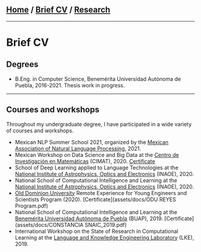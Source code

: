 ## [Home](/index) / [Brief CV](/cv) / [Research](/research)
---

# Brief CV

## Degrees
- B.Eng. in Computer Science, Benemérita Universidad Autónoma de Puebla, 2016-2021. Thesis work in progress.

---

## Courses and workshops
Throughout my undergraduate degree, I have participated in a wide variety of courses and workshops.

- Mexican NLP Summer School 2021, organized by the [Mexican Association of Natural Language Processing](http://ampln.mx/portal/inicio), 2021.
- Mexican Workshop on Data Science and Big Data at the [Centro de Investigación en Matemáticas](https://www.cimat.mx/) (CIMAT), 2020. [Certificate](assets/docs/Reconocimiento_Taller_CD_BD_2020_Rafael_Gallardo_García.pdf)
- School of Deep Learning applied to Language Technologies at the
[National Institute of Astrophysics, Optics and Electronics](https://www.inaoep.mx/) (INAOE), 2020.
- National School of Computational Intelligence and Learning at the
[National Institute of Astrophysics, Optics and Electronics](https://www.inaoep.mx/) (INAOE), 2020.
- [Old Dominion University](https://www.odu.edu/) Remote Experience for Young Engineers
and Scientists Program (2020). [Certificate](assets/docs/ODU REYES Program.pdf)
- National School of Computational Intelligence and Learning at the
[Benemérita Universidad Autónoma de Puebla](https://www.buap.mx/) (BUAP), 2019. [Certificate](assets/docs/CONSTANCIA SNAIC_2019.pdf)
- International Workshop on the State of Research in Computational
Learning at the [Language and Knowledge Engineering Laboratory](http://www.lke.buap.mx/) (LKE), 2019.
